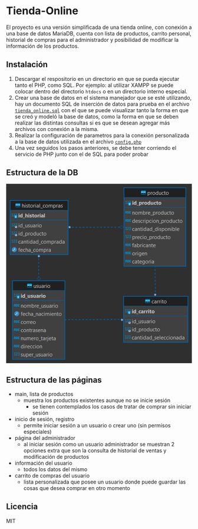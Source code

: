 # Tienda-Online

El proyecto es una versión simplificada de una tienda online, con conexión a una base de datos MariaDB, cuenta con lista de productos, carrito personal, historial de compras para el administrador y posibilidad de modificar la información de los productos.

## Instalación

1. Descargar el respositorio en un directorio en que se pueda ejecutar tanto el PHP, como SQL. Por ejemplo: al utilizar XAMPP se puede colocar dentro del directorio `htdocs` o en un directorio interno especial.
2. Crear una base de datos en el sistema manejador que se esté utilizando, hay un documento SQL de inserción de datos para prueba en el archivo [`tienda_online.sql`](DB/tienda_online.sql) con el que se puede visualizar tanto la forma en que se creó y modeló la base de datos, como la forma en que se deben realizar las distintas consultas si es que se desean agregar más archivos con conexión a la misma.
3. Realizar la configuración de parametros para la conexión personalizada a la base de datos utilizada en el archivo [`config.php`](config/config.php)
4. Una vez seguidos los pasos anteriores, se debe tener corriendo el servicio de PHP junto con el de SQL para poder probar 

## Estructura de la DB

![Diagrama E-R](img/readme/tienda_online.png)

## Estructura de las páginas

* main, lista de productos
  * muestra los productos existentes aunque no se inicie sesión
    * se tienen contemplados los casos de tratar de comprar sin iniciar sesión
* inicio de sesión, registro
  * permite iniciar sesión a un usuario o crear uno (sin permisos especiales)
* página del administrador
  * al iniciar sesión como un usuario administrador se muestran 2 opciones extra que son la consulta de historial de ventas y modificación de productos
* información del usuario
  * todos los datos del mismo
* carrito de compras del usuario
  * lista personalizada que posee un usuario donde puede guardar las cosas que desea comprar en otro momento

## Licencia

MIT
